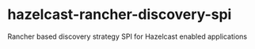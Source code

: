# hazelcast-rancher-discovery-spi
Rancher based discovery strategy SPI for Hazelcast enabled applications
